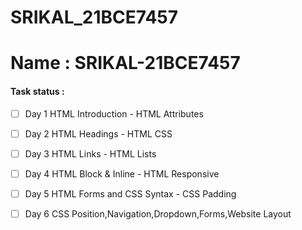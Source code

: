 # SRIKAL_21BCE7457
# Name :  SRIKAL-21BCE7457
#### Task status :
- [ ] Day 1 HTML Introduction - HTML Attributes
- [ ] Day 2 HTML Headings - HTML CSS
- [ ] Day 3 HTML Links - HTML Lists
- [ ] Day 4 HTML Block & Inline - HTML Responsive
- [ ] Day 5 HTML Forms and CSS Syntax - CSS Padding
- [ ] Day 6 CSS Position,Navigation,Dropdown,Forms,Website Layout

